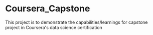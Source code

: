 # Coursera_Capstone
This project is to demonstrate the capabilities/learnings for capstone project in Coursera's data science certification
